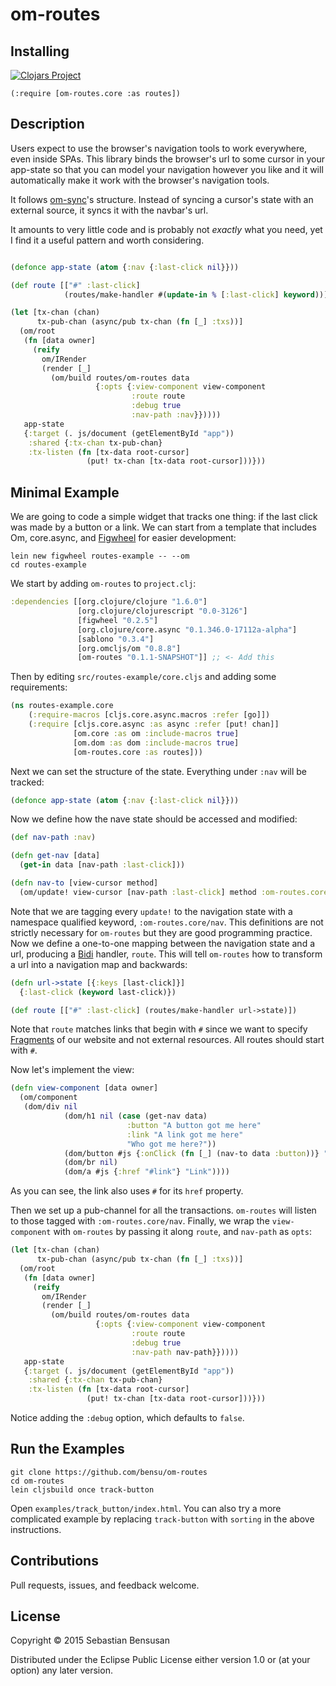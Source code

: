 # om-routes

## Installing

[![Clojars Project](http://clojars.org/om-routes/latest-version.svg)](http://clojars.org/om-routes)

    (:require [om-routes.core :as routes])

## Description

Users expect to use the browser's navigation tools
to work everywhere, even inside SPAs. This library binds the browser's
url to some cursor in your app-state so that you can model your
navigation however you like and it will automatically make it work
with the browser's navigation tools.

It follows [om-sync](http://github.com/swannodette/om-sync)'s
structure. Instead of syncing a cursor's state with an external
source, it syncs it with the navbar's url.

It amounts to very little code and is probably not *exactly* what you
need, yet I find it a useful pattern and worth considering.

```clj

(defonce app-state (atom {:nav {:last-click nil}}))

(def route [["#" :last-click]
            (routes/make-handler #(update-in % [:last-click] keyword))])

(let [tx-chan (chan)
      tx-pub-chan (async/pub tx-chan (fn [_] :txs))]
  (om/root
   (fn [data owner]
     (reify
       om/IRender
       (render [_]
         (om/build routes/om-routes data
                   {:opts {:view-component view-component
                           :route route
                           :debug true
                           :nav-path :nav}}))))
   app-state
   {:target (. js/document (getElementById "app"))
    :shared {:tx-chan tx-pub-chan}
    :tx-listen (fn [tx-data root-cursor]
                 (put! tx-chan [tx-data root-cursor]))}))
```

## Minimal Example

We are going to code a simple widget that tracks one thing: if the
last click was made by a button or a link. We can start from a template that
includes Om, core.async, and
[Figwheel](https://github.com/bhauman/lein-figwheel) for easier
development:

    lein new figwheel routes-example -- --om
    cd routes-example

We start by adding `om-routes` to `project.clj`:

```clj
:dependencies [[org.clojure/clojure "1.6.0"]
               [org.clojure/clojurescript "0.0-3126"]
               [figwheel "0.2.5"]
               [org.clojure/core.async "0.1.346.0-17112a-alpha"]
               [sablono "0.3.4"]
               [org.omcljs/om "0.8.8"]
               [om-routes "0.1.1-SNAPSHOT"]] ;; <- Add this
```

Then by editing `src/routes-example/core.cljs` and adding some
requirements:

```clj
(ns routes-example.core
    (:require-macros [cljs.core.async.macros :refer [go]])
    (:require [cljs.core.async :as async :refer [put! chan]]
        	  [om.core :as om :include-macros true]
              [om.dom :as dom :include-macros true]
              [om-routes.core :as routes]))
```

Next we can set the structure of
the state. Everything under `:nav` will be tracked:

```clj
(defonce app-state (atom {:nav {:last-click nil}}))
```

Now we define how the nave state should be accessed and modified:

```clj
(def nav-path :nav)

(defn get-nav [data]
  (get-in data [nav-path :last-click]))

(defn nav-to [view-cursor method]
  (om/update! view-cursor [nav-path :last-click] method :om-routes.core/nav))
```

Note that we are tagging every `update!` to the navigation state with
a namespace qualified keyword, `:om-routes.core/nav`. This definitions
are not strictly necessary for `om-routes` but they are good
programming practice. Now we define a one-to-one mapping
between the navigation state and a url, producing a [Bidi](https://github.com/juxt/bidi) handler,
`route`. This will tell `om-routes` how to transform a url into a
navigation map and backwards:

```clj
(defn url->state [{:keys [last-click]}]
  {:last-click (keyword last-click)})

(def route [["#" :last-click] (routes/make-handler url->state)])
```

Note that `route` matches links that begin with `#` since we want
to specify
[Fragments](http://en.wikipedia.org/wiki/Fragment_identifier) of our
website and not external resources. All routes should start with `#`.

Now let's implement the view:

```clj
(defn view-component [data owner]
  (om/component
   (dom/div nil
            (dom/h1 nil (case (get-nav data)
                          :button "A button got me here"
                          :link "A link got me here"
                          "Who got me here?"))
            (dom/button #js {:onClick (fn [_] (nav-to data :button))} "Button") 
            (dom/br nil)
            (dom/a #js {:href "#link"} "Link"))))
```

As you can see, the link also uses `#` for its `href` property.

Then we set up a pub-channel for all the transactions. `om-routes`
will listen to those tagged with `:om-routes.core/nav`. Finally, we
wrap the `view-component` with `om-routes` by passing it along `route`,
and `nav-path` as `opts`:

```clj
(let [tx-chan (chan)
      tx-pub-chan (async/pub tx-chan (fn [_] :txs))]
  (om/root
   (fn [data owner]
     (reify
       om/IRender
       (render [_]
         (om/build routes/om-routes data
                   {:opts {:view-component view-component
                           :route route
                           :debug true
                           :nav-path nav-path}}))))
   app-state
   {:target (. js/document (getElementById "app"))
    :shared {:tx-chan tx-pub-chan}
    :tx-listen (fn [tx-data root-cursor]
                 (put! tx-chan [tx-data root-cursor]))}))
```

Notice adding the `:debug` option, which defaults to `false`.

## Run the Examples

    git clone https://github.com/bensu/om-routes
    cd om-routes
    lein cljsbuild once track-button

Open `examples/track_button/index.html`. You can also try a more
complicated example by replacing `track-button` with `sorting` in the
above instructions.

## Contributions

Pull requests, issues, and feedback welcome.

## License

Copyright © 2015 Sebastian Bensusan

Distributed under the Eclipse Public License either version 1.0 or (at
your option) any later version.
